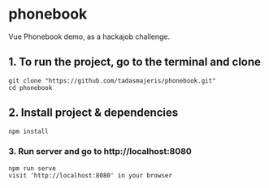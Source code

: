 # phonebook

Vue Phonebook demo, as a hackajob challenge.

## 1. To run the project, go to the terminal and clone
```
git clone "https://github.com/tadasmajeris/phonebook.git"
cd phonebook
```

## 2. Install project & dependencies
```
npm install
```

### 3. Run server and go to http://localhost:8080
```
npm run serve
visit 'http://localhost:8080' in your browser
```
